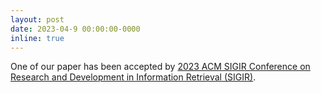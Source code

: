 ```yaml
---
layout: post
date: 2023-04-9 00:00:00-0000
inline: true
---
```

One of our paper has been accepted by  [2023 ACM SIGIR Conference on Research and Development in Information Retrieval (SIGIR)](https://sigir.org/sigir2023/). 
